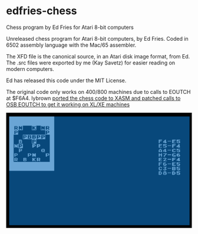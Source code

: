 # edfries-chess
Chess program by Ed Fries for Atari 8-bit computers

Unreleased chess program for Atari 8-bit computers, by Ed Fries. Coded in 6502 assembly language with the Mac/65 assembler. 

The XFD file is the canonical source, in an Atari disk image format, from Ed. The .src files were exported by me (Kay Savetz) for easier reading on modern computers.

Ed has released this code under the MIT License. 

The original code only works on 400/800 machines due to calls to EOUTCH at $F6A4. lybrown [ported the chess code to XASM and patched calls to OSB EOUTCH to get it working on XL/XE machines](https://github.com/lybrown/edfries-chess-xasm)

![screenshot](chess-screenshot.png)
